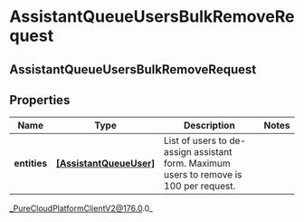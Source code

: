 # AssistantQueueUsersBulkRemoveRequest

## AssistantQueueUsersBulkRemoveRequest

## Properties

|Name | Type | Description | Notes|
|------------ | ------------- | ------------- | -------------|
| **entities** | [**[AssistantQueueUser]**]([AssistantQueueUser]) | List of users to de-assign assistant form. Maximum users to remove is 100 per request. | |



_PureCloudPlatformClientV2@176.0.0_
